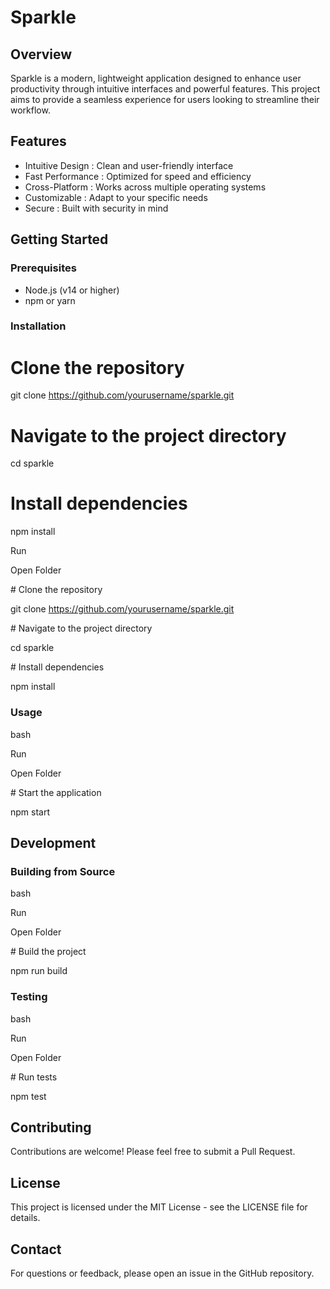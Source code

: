 # Sparkle

## Overview
Sparkle is a modern, lightweight application designed to enhance user productivity through intuitive interfaces and powerful features. This project aims to provide a seamless experience for users looking to streamline their workflow.

## Features
- Intuitive Design : Clean and user-friendly interface
- Fast Performance : Optimized for speed and efficiency
- Cross-Platform : Works across multiple operating systems
- Customizable : Adapt to your specific needs
- Secure : Built with security in mind
## Getting Started
### Prerequisites
- Node.js (v14 or higher)
- npm or yarn
### Installation

# Clone the repository
git clone https://github.com/yourusername/sparkle.git

# Navigate to the project directory
cd sparkle

# Install dependencies
npm install




Run

Open Folder

# Clone the repository

git clone https://github.com/yourusername/sparkle.git

# Navigate to the project directory

cd sparkle

# Install dependencies

npm install

### Usage
bash

Run

Open Folder

# Start the application

npm start

## Development
### Building from Source
bash

Run

Open Folder

# Build the project

npm run build

### Testing
bash

Run

Open Folder

# Run tests

npm test

## Contributing
Contributions are welcome! Please feel free to submit a Pull Request.

## License
This project is licensed under the MIT License - see the LICENSE file for details.

## Contact
For questions or feedback, please open an issue in the GitHub repository.
